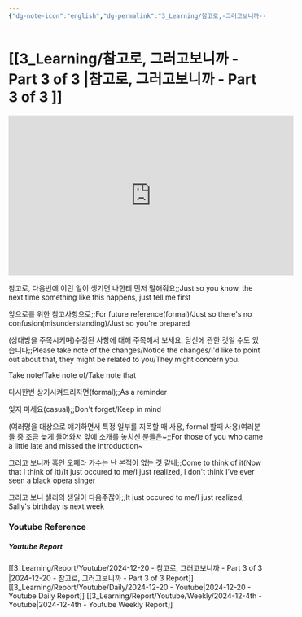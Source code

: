 ```yaml
---
{"dg-note-icon":"english","dg-permalink":"3_Learning/참고로,-그러고보니까---Part-3-of-3-","created-date":"2024-12-20 11:03:24 pm","date":"2024-12-20","type":"youtube","tags":["youtube","english","flashcards"],"aliases":null,"youtuber":"빨모쌤","channelName":"라이브 아카데미","link":"https://www.youtube.com/watch?v=XUEnIZ_e7pE","img":"https://img.youtube.com/vi/XUEnIZ_e7pE/0.jpg","dg-publish":true,"permalink":"/3_Learning/참고로,-그러고보니까---Part-3-of-3-/","dgPassFrontmatter":true,"noteIcon":"english"}
---
```


# [[3_Learning/참고로, 그러고보니까 - Part 3 of 3 \|참고로, 그러고보니까 - Part 3 of 3 ]]


<div class="container-root"><span></span></div><div><div class="container-root"><iframe width="560" height="315" src="https://www.youtube.com/embed/XUEnIZ_e7pE" title="YouTube video player" frameborder="0" allow="accelerometer; autoplay; clipboard-write; encrypted-media; gyroscope; picture-in-picture; web-share" allowfullscreen=""></iframe></div></div>

참고로, 다음번에 이런 일이 생기면 나한테 먼저 말해줘요;;Just so you know, the next time something like this happens, just tell me first
<!--SR:!2025-01-20,2,210-->
앞으로를 위한 참고사항으로;;For future reference(formal)/Just so there's no confusion(misunderstanding)/Just so you're prepared
<!--SR:!2025-01-30,12,230-->

(상대방을 주목시키며)수정된 사항에 대해 주목해서 보세요, 당신에 관한 것일 수도 있습니다;;Please take note of the changes/Notice the changes/I'd like to point out about that, they might be related to you/They might concern you.
<!--SR:!2025-01-22,7,250-->

Take note/Take note of/Take note that

다시한번 상기시켜드리자면(formal);;As a reminder
<!--SR:!2025-03-15,54,310-->
잊지 마세요(casual);;Don't forget/Keep in mind
<!--SR:!2025-01-19,14,290-->

(여러명을 대상으로 얘기하면서 특정 일부를 지목할 때 사용, formal 할때 사용)여러분들 중 조금 늦게 들어와서 앞에 소개를 놓치신 분들은~;;For those of you who came a little late and missed the introduction~
<!--SR:!2025-01-28,12,270-->

그러고 보니까 흑인 오페라 가수는 난 본적이 없는 것 같네;;Come to think of it(Now that I think of it)/It just occured to me/I just realized, I don't think I've ever seen a black opera singer
<!--SR:!2025-01-29,12,226-->
그러고 보니 샐리의 생일이 다음주잖아;;It just occured to me/I just realized, Sally's birthday is next week
<!--SR:!2025-02-08,24,270-->








### Youtube Reference
##### Youtube Report
[[3_Learning/Report/Youtube/2024-12-20 - 참고로, 그러고보니까 - Part 3 of 3 \|2024-12-20 - 참고로, 그러고보니까 - Part 3 of 3  Report]]
[[3_Learning/Report/Youtube/Daily/2024-12-20 - Youtube\|2024-12-20 - Youtube Daily Report]]
[[3_Learning/Report/Youtube/Weekly/2024-12-4th - Youtube\|2024-12-4th - Youtube Weekly Report]]

